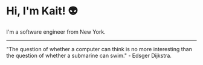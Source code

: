 # Hi, I'm Kait! :alien:

I'm a software engineer from New York.

---
"The question of whether a computer can think is no more interesting than the question of whether a submarine can swim." - Edsger Dijkstra.
